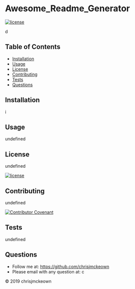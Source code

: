 # Awesome_Readme_Generator
[![license](https://img.shields.io/github/license/chrisjmckeown/Awesome_Readme_Generator.svg?style=flat-square)](https://github.com/chrisjmckeown/Awesome_Readme_Generator/blob/master/LICENSE)

d

## Table of Contents
* [Installation](#Installation)
* [Usage](#Usage)
* [License](#License)
* [Contributing](#Contributing)
* [Tests](#Tests)
* [Questions](#Questions)

## Installation
i

## Usage
undefined

## License
undefined

[![license](https://img.shields.io/github/license/undefined/Awesome_Readme_Generator.svg?style=flat-square)](https://github.com/undefined/Awesome_Readme_Generator/blob/master/LICENSE)

## Contributing
undefined

[![Contributor Covenant](https://img.shields.io/badge/Contributor%20Covenant-v2.0%20adopted-ff69b4.svg)](code_of_conduct.md)

## Tests
undefined

## Questions
* Follow me at: <a href="https://github.com/chrisjmckeown" target="_blank">https://github.com/chrisjmckeown</a>
* Please email with any question at: c

© 2019 chrisjmckeown